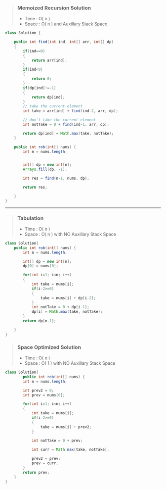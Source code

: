 > ### Memoized Recursion Solution
>
> -   Time : O( n )
> -   Space : O( n ) and Auxillary Stack Space

```java
class Solution {

    public int find(int ind, int[] arr, int[] dp)
    {
        if(ind==0)
        {
            return arr[ind];
        }
        if(ind<0)
        {
            return 0;
        }
        if(dp[ind]!=-1)
        {
            return dp[ind];
        }
        // take the current element
        int take = arr[ind] + find(ind-2, arr, dp);

        // don't take the current element
        int notTake = 0 + find(ind-1, arr, dp);

        return dp[ind] = Math.max(take, notTake);
    }

    public int rob(int[] nums) {
        int n = nums.length;


        int[] dp = new int[n];
        Arrays.fill(dp, -1);

        int res = find(n-1, nums, dp);

        return res;

    }
}
```

<hr>

> ### Tabulation
>
> -   Time : O( n )
> -   Space : O( n ) with NO Auxillary Stack Space

```java
class Solution{
    public int rob(int[] nums) {
        int n = nums.length;

        int[] dp = new int[n];
        dp[0] = nums[0];

        for(int i=1; i<n; i++)
        {
            int take = nums[i];
            if(i-2>=0)
            {
                take = nums[i] + dp[i-2];
            }
            int notTake = 0 + dp[i-1];
            dp[i] = Math.max(take, notTake);
        }
        return dp[n-1];

    }
}
```

> ### Space Optimized Solution 
>
> -   Time : O( n )
> -   Space : O( 1 ) with NO Auxillary Stack Space

```java
class Solution{
        public int rob(int[] nums) {
        int n = nums.length;

        int prev2 = 0;
        int prev = nums[0];

        for(int i=1; i<n; i++)
        {
            int take = nums[i];
            if(i-2>=0)
            {
                take = nums[i] + prev2;
            }

            int notTake = 0 + prev;
            
            int curr = Math.max(take, notTake);

            prev2 = prev;
            prev = curr;
        }
        return prev;
    }
}
```
